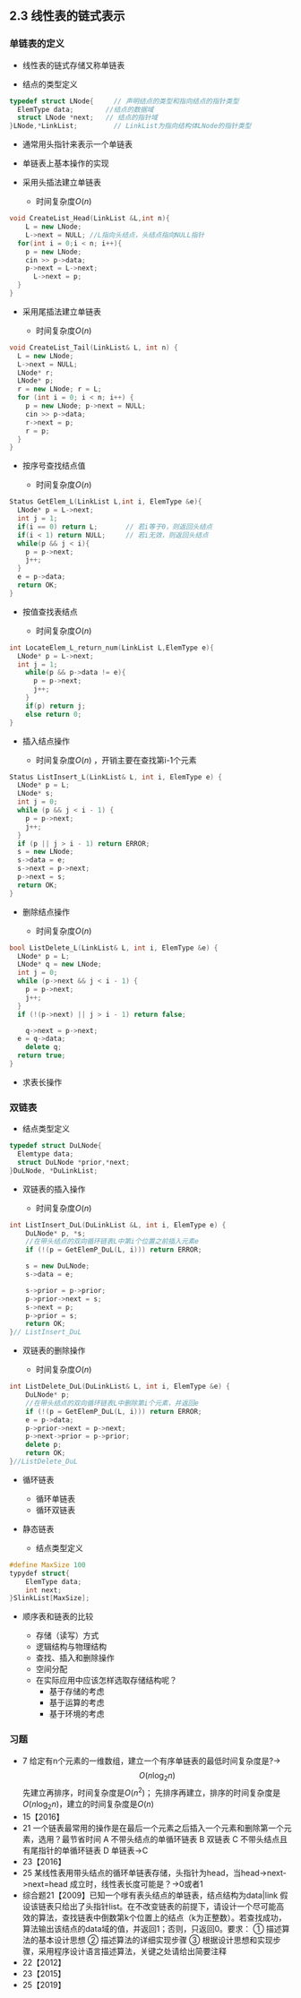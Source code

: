 
## 2.3 线性表的链式表示

### 单链表的定义

- 线性表的链式存储又称单链表

- 结点的类型定义

```cpp
typedef struct LNode{     // 声明结点的类型和指向结点的指针类型
  ElemType data;        //结点的数据域
  struct LNode *next;   // 结点的指针域
}LNode,*LinkList;         // LinkList为指向结构体LNode的指针类型
```

- 通常用头指针来表示一个单链表

- 单链表上基本操作的实现

- 采用头插法建立单链表

  - 时间复杂度$O(n)$

```cpp
void CreateList_Head(LinkList &L,int n){
    L = new LNode;
    L->next = NULL; //L指向头结点，头结点指向NULL指针
  for(int i = 0;i < n; i++){
    p = new LNode;
    cin >> p->data;
    p->next = L->next;
      L->next = p;
  }
}
```

- 采用尾插法建立单链表

  - 时间复杂度$O(n)$

```cpp
void CreateList_Tail(LinkList& L, int n) {
  L = new LNode; 
  L->next = NULL;
  LNode* r;
  LNode* p;
  r = new LNode; r = L;
  for (int i = 0; i < n; i++) {
    p = new LNode; p->next = NULL;
    cin >> p->data;
    r->next = p;
    r = p;
  }
}
```

- 按序号查找结点值

  - 时间复杂度$O(n)$

```cpp
Status GetElem_L(LinkList L,int i, ElemType &e){
  LNode* p = L->next;
  int j = 1;
  if(i == 0) return L;       // 若i等于0，则返回头结点
  if(i < 1) return NULL;     // 若i无效，则返回头结点
  while(p && j < i){
    p = p->next;
    j++;
  }
  e = p->data;
  return OK;	
}
```

- 按值查找表结点

  - 时间复杂度$O(n)$

```cpp
int LocateElem_L_return_num(LinkList L,ElemType e){
  LNode* p = L->next;
  int j = 1;
    while(p && p->data != e){
      p = p->next;
      j++;
    }
    if(p) return j;
    else return 0;
}
```

- 插入结点操作

  - 时间复杂度$O(n)$  ，开销主要在查找第i-1个元素

```cpp
Status ListInsert_L(LinkList& L, int i, ElemType e) {
  LNode* p = L;
  LNode* s;
  int j = 0;
  while (p && j < i - 1) {
    p = p->next;
    j++;
  }
  if (p || j > i - 1) return ERROR;
  s = new LNode;
  s->data = e;
  s->next = p->next;
  p->next = s;
  return OK;
}
```

- 删除结点操作

  - 时间复杂度$O(n)$

```cpp
bool ListDelete_L(LinkList& L, int i, ElemType &e) {
  LNode* p = L;
  LNode* q = new LNode;
  int j = 0;
  while (p->next && j < i - 1) {
    p = p->next;
    j++;
  }
  if (!(p->next) || j > i - 1) return false;

    q->next = p->next;
  e = q->data;
    delete q;
  return true;
}
```

- 求表长操作

### 双链表

  - 结点类型定义

```cpp
typedef struct DuLNode{
  Elemtype data;
  struct DuLNode *prior,*next;
}DuLNode, *DuLinkList;
```

  - 双链表的插入操作

    - 时间复杂度$O(n)$

```cpp
int ListInsert_DuL(DuLinkList &L, int i, ElemType e) {
    DuLNode* p, *s;
    //在带头结点的双向循环链表L中第i个位置之前插入元素e
    if (!(p = GetElemP_DuL(L, i))) return ERROR;

    s = new DuLNode;
    s->data = e;

    s->prior = p->prior;
    p->prior->next = s;
    s->next = p;
    p->prior = s;
    return OK;
}// ListInsert_DuL
```

  - 双链表的删除操作

    - 时间复杂度$O(n)$

```cpp
int ListDelete_DuL(DuLinkList& L, int i, ElemType &e) {
    DuLNode* p;
    //在带头结点的双向循环链表L中删除第i个元素，并返回e
    if (!(p = GetElemP_DuL(L, i))) return ERROR;
    e = p->data;
    p->prior->next = p->next;
    p->next->prior = p->prior;
    delete p;
    return OK;
}//ListDelete_DuL
```

- 循环链表

  - 循环单链表
  - 循环双链表

- 静态链表

  - 结点类型定义

```cpp
#define MaxSize 100
typydef struct{
	ElemType data;
	int next;
}SlinkList[MaxSize];
```

- 顺序表和链表的比较

  - 存储（读写）方式
  - 逻辑结构与物理结构
  - 查找、插入和删除操作
  - 空间分配
  - 在实际应用中应该怎样选取存储结构呢？
    - 基于存储的考虑
    - 基于运算的考虑
    - 基于环境的考虑

### 习题

  - 7 给定有n个元素的一维数组，建立一个有序单链表的最低时间复杂度是?→$$O(n\log_2n)$$  先建立再排序，时间复杂度是$O(n^2)$； 先排序再建立，排序的时间复杂度是$O(n\log_2n)$，建立的时间复杂度是$O(n)$
  - 15【2016】
  - 21 一个链表最常用的操作是在最后一个元素之后插入一个元素和删除第一个元素，选用？最节省时间 A 不带头结点的单循环链表 B 双链表 C 不带头结点且有尾指针的单循环链表 D 单链表→C
  - 23【2016】
  - 25 某线性表用带头结点的循环单链表存储，头指针为head，当head->next->next=head 成立时，线性表长度可能是？→0或者1
  - 综合题21【2009】已知一个嗲有表头结点的单链表，结点结构为data|link 假设该链表只给出了头指针list。在不改变链表的前提下，请设计一个尽可能高效的算法，查找链表中倒数第k个位置上的结点（k为正整数）。若查找成功，算法输出该结点的data域的值，并返回1；否则，只返回0。要求： ① 描述算法的基本设计思想 ② 描述算法的详细实现步骤 ③ 根据设计思想和实现步骤，采用程序设计语言描述算法，关键之处请给出简要注释
  - 22【2012】
  - 23【2015】
  - 25【2019】